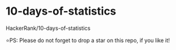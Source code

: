 # 10-days-of-statistics
HackerRank/10-days-of-statistics

⭐PS: Please do not forget to drop a star on this repo, if you like it!





